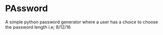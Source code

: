 # PAssword

A simple python password generator where a user has a choice to choose the password length i.e; 8/12/16
